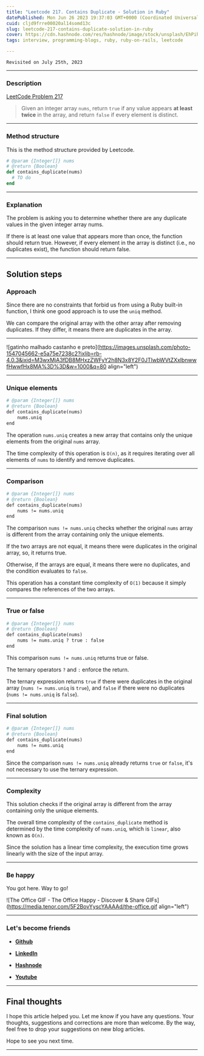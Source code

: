 ```yaml
---
title: "Leetcode 217. Contains Duplicate - Solution in Ruby"
datePublished: Mon Jun 26 2023 19:37:03 GMT+0000 (Coordinated Universal Time)
cuid: cljd9frre00020al14somd13c
slug: leetcode-217-contains-duplicate-solution-in-ruby
cover: https://cdn.hashnode.com/res/hashnode/image/stock/unsplash/EhPih0l5bjw/upload/0fe6311d6e5a3de728a0f1fa08e48e35.jpeg
tags: interview, programming-blogs, ruby, ruby-on-rails, leetcode

---
```


`Revisited on July 25th, 2023`

---

### Description

[LeetCode Problem 217](https://leetcode.com/problems/contains-duplicate/)

> Given an integer array `nums`, return `true` if any value appears **at least twice** in the array, and return `false` if every element is distinct.

---

### Method structure

This is the method structure provided by Leetcode.

```ruby
# @param {Integer[]} nums
# @return {Boolean}
def contains_duplicate(nums)
  # TO do
end
```

---

### Explanation

The problem is asking you to determine whether there are any duplicate values in the given integer array nums.

If there is at least one value that appears more than once, the function should return true. However, if every element in the array is distinct (i.e., no duplicates exist), the function should return false.

---

## Solution steps

### Approach

Since there are no constraints that forbid us from using a Ruby built-in function, I think one good approach is to use the `uniq` method.

We can compare the original array with the other array after removing duplicates. If they differ, it means there are duplicates in the array.

---

![gatinho malhado castanho e preto](https://images.unsplash.com/photo-1547045662-e5a75e7238c2?ixlib=rb-4.0.3&ixid=M3wxMjA3fDB8MHxzZWFyY2h8N3x8Y2F0JTIwbWVtZXxlbnwwfHwwfHx8MA%3D%3D&w=1000&q=80 align="left")

---

### Unique elements

```apache
# @param {Integer[]} nums
# @return {Boolean}
def contains_duplicate(nums)
    nums.uniq
end
```

The operation `nums.uniq` creates a new array that contains only the unique elements from the original `nums` array.

The time complexity of this operation is `O(n)`, as it requires iterating over all elements of `nums` to identify and remove duplicates.

---

### Comparison

```apache
# @param {Integer[]} nums
# @return {Boolean}
def contains_duplicate(nums)
    nums != nums.uniq
end
```

The comparison `nums != nums.uniq` checks whether the original `nums` array is different from the array containing only the unique elements.

If the two arrays are not equal, it means there were duplicates in the original array, so, it returns true.

Otherwise, if the arrays are equal, it means there were no duplicates, and the condition evaluates to `false`.

This operation has a constant time complexity of `O(1)` because it simply compares the references of the two arrays.

---

### True or false

```apache
# @param {Integer[]} nums
# @return {Boolean}
def contains_duplicate(nums)
    nums != nums.uniq ? true : false
end
```

This comparison `nums != nums.uniq` returns true or false.

The ternary operators `?` and `:` enforce the return.

The ternary expression returns `true` if there were duplicates in the original array (`nums != nums.uniq` is `true`), and `false` if there were no duplicates (`nums != nums.uniq` is `false`).

---

### Final solution

```apache
# @param {Integer[]} nums
# @return {Boolean}
def contains_duplicate(nums)
    nums != nums.uniq
end
```

Since the comparison `nums != nums.uniq` already returns `true` or `false`, it's not necessary to use the ternary expression.

---

### Complexity

This solution checks if the original array is different from the array containing only the unique elements.

The overall time complexity of the `contains_duplicate` method is determined by the time complexity of `nums.uniq`, which is `linear`, also known as `O(n)`.

Since the solution has a linear time complexity, the execution time grows linearly with the size of the input array.

---

### **Be happy**

You got here. Way to go!

![The Office GIF - The Office Happy - Discover & Share GIFs](https://media.tenor.com/5F2BovYyscYAAAAd/the-office.gif align="left")

---

### **Let's become friends**

* [**Github**](https://github.com/alexcalaca)
    
* [**LinkedIn**](https://linkedin.com/in/alexandrecalacaofficial)
    
* [**Hashnode**](https://hashnode.com/onboard?next=/@alexandrecalaca)
    
* [**Youtube**](https://www.youtube.com/@alexandrecalacaofficial)
    

---

## **Final thoughts**

I hope this article helped you. Let me know if you have any questions. Your thoughts, suggestions and corrections are more than welcome. By the way, feel free to drop your suggestions on new blog articles.

Hope to see you next time.

---